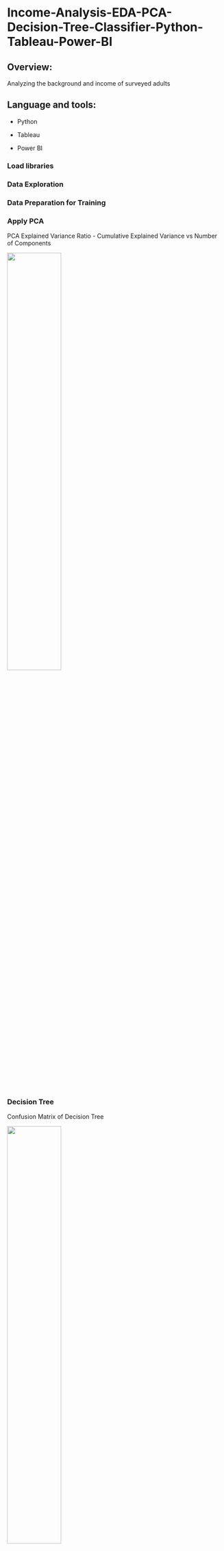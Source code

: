 # Income-Analysis-EDA-PCA-Decision-Tree-Classifier-Python-Tableau-Power-BI

## Overview:

Analyzing the background and income of surveyed adults

## Language and tools:

- Python

- Tableau

- Power BI

### Load libraries

### Data Exploration 

### Data Preparation for Training

### Apply PCA

PCA Explained Variance Ratio - Cumulative Explained Variance vs Number of Components

<img src="![PCA Explained Variance Ratio - Cumulative Explained Variance vs Number of Components](https://user-images.githubusercontent.com/70437668/140874541-6570c441-4a76-4a50-ab8e-70b992d26728.jpg)" width=50% height=50%>

### Decision Tree

Confusion Matrix of Decision Tree

<img src="![Confusion Matrix of Decision Tree](https://user-images.githubusercontent.com/70437668/140874598-df4f59a3-a942-4dbc-8485-2d3fe7896453.jpg)" width=50% height=50%>

### Data Visualization in Python

#### Count plot for Occupation

![Count plot for Occupation](https://user-images.githubusercontent.com/70437668/140842997-7ddda2d0-cf89-4aae-a38a-d85d52a4acba.jpg)

#### Count plot for Income vs Occupation

![Count plot for Income vs Occupation](https://user-images.githubusercontent.com/70437668/140843032-03910397-e724-47ba-9d89-636daf35c009.jpg)

#### Count plot for Income by Labels

<img src="![Count plot for Income by Labels](https://user-images.githubusercontent.com/70437668/140843059-ea66e192-4d4d-4002-a496-58e32c696952.jpg)" width=50% height=50%>

#### Dashboard - Income, Race

![Dashboard - Income, Race](https://user-images.githubusercontent.com/70437668/140843027-abf72a9b-a91d-4125-9af0-908cafebf2e9.jpg)

#### Dashboard - Income by Occupation, Relationship, Marital Status, Workclass, Education

![Dashboard - Income by Occupation, Relationship, Marital Status, Workclass, Education](https://user-images.githubusercontent.com/70437668/140873891-9590d3b9-b014-404a-a3ed-ef4061afea3b.jpg)

#### Dashboard - Income by Occupation, Gender, Countries, Race

![Dashboard - Income by Occupation, Gender, Countries, Race](https://user-images.githubusercontent.com/70437668/140873906-0a9df1f4-983d-4ca6-aa33-f378b7197cad.jpg)

#### Dashboard - Income by Occupation, Gender, Age

![Dashboard - Income by Occupation, Gender, Age](https://user-images.githubusercontent.com/70437668/140873923-caca6e77-4748-43d9-937d-35b0500a4dca.jpg)

#### Dashboard - Average Hours per Week

![Dashboard - Average Hours per Week](https://user-images.githubusercontent.com/70437668/140873940-e3c90577-7954-4657-9ffe-b64d0f199c4b.jpg)

